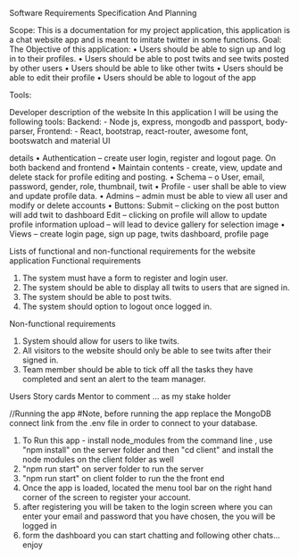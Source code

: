 Software Requirements Specification
And Planning

Scope:
This is a documentation for my project application, this application is a chat website app and is meant to imitate twitter in some functions.
Goal:
The Objective of this application:
• Users should be able to sign up and log in to their profiles.
• Users should be able to post twits and see twits posted by other users
• Users should be able to like other twits
• Users should be able to edit their profile
• Users should be able to logout of the app

Tools:

Developer description of the website
In this application I will be using the following tools:
Backend: - Node js, express, mongodb and passport, body-parser,
Frontend: - React, bootstrap, react-router, awesome font, bootswatch and material UI

details
• Authentication – create user login, register and logout page. On both backend and frontend
• Maintain contents - create, view, update and delete stack for profile editing and posting.
• Schema –
o User, email, password, gender, role, thumbnail, twit
• Profile - user shall be able to view and update profile data.
• Admins – admin must be able to view all user and modify or delete accounts
• Buttons: Submit – clicking on the post button will add twit to dashboard
Edit – clicking on profile will allow to update profile information
upload – will lead to device gallery for selection image
• Views – create login page, sign up page, twits dashboard, profile page

Lists of functional and non-functional requirements for the website application
Functional requirements

1. The system must have a form to register and login user.
2. The system should be able to display all twits to users that are signed in.
3. The system should be able to post twits.
4. The system should option to logout once logged in.

Non-functional requirements

1. System should allow for users to like twits.
2. All visitors to the website should only be able to see twits after their signed in.
3. Team member should be able to tick off all the tasks they have completed and sent an alert to the team manager.

Users Story cards
Mentor to comment … as my stake holder

//Running the app
#Note, before running the app replace the MongoDB connect link from the .env file in order to connect to your database.

1. To Run this app - install node_modules from the command line , use "npm install" on the server folder and then "cd client" and install the node modules on the client folder as well
2. "npm run start" on server folder to run the server
3. "npm run start" on client folder to run the the front end
4. Once the app is loaded, located the menu tool bar on the right hand corner of the screen to register your account.
5. after registering you will be taken to the login screen where you can enter your email and password that you have chosen, the you will be logged in
6. form the dashboard you can start chatting and following other chats... enjoy
